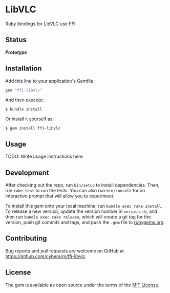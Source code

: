 # LibVLC
Ruby bindings for LibVLC use FFI

## Status
**_Prototype_**

## Installation

Add this line to your application's Gemfile:

```ruby
gem "ffi-libvlc"
```

And then execute:

    $ bundle install

Or install it yourself as:

    $ gem install ffi-libvlc

## Usage

TODO: Write usage instructions here

## Development

After checking out the repo, run `bin/setup` to install dependencies. Then, run `rake test` to run the tests. You can also run `bin/console` for an interactive prompt that will allow you to experiment.

To install this gem onto your local machine, run `bundle exec rake install`. To release a new version, update the version number in `version.rb`, and then run `bundle exec rake release`, which will create a git tag for the version, push git commits and tags, and push the `.gem` file to [rubygems.org](https://rubygems.org).

## Contributing

Bug reports and pull requests are welcome on GitHub at https://github.com/cyberarm/ffi-libvlc.


## License

The gem is available as open source under the terms of the [MIT License](https://opensource.org/licenses/MIT).
